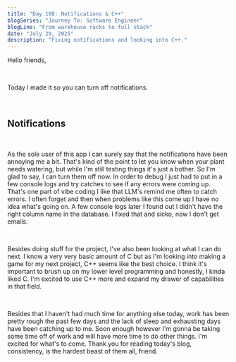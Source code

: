 ```yaml
---
title: "Day 108: Notifications & C++"
blogSeries: "Journey To: Software Engineer"
blogLine: "From warehouse racks to full stack"
date: "July 29, 2025"
description: "Fixing notifications and looking into C++."
---
```


Hello friends,

<br>

Today I made it so you can turn off notifications.

<br>

## Notifications

<br>

As the sole user of this app I can surely say that the notifications have been annoying me a bit. That's kind of the point to let you know when your plant needs watering, but while I'm still testing things it's just a bother. So I'm glad to say, I can turn them off now. In order to debug I just had to put in a few console logs and try catches to see if any errors were coming up. That's one part of vibe coding I like that LLM's remind me often to catch errors. I often forget and then when problems like this come up I have no idea what's going on. A few console logs later I found out I didn't have the right column name in the database. I fixed that and sicko, now I don't get emails.

<br>


Besides doing stuff for the project, I've also been looking at what I can do next. I know a very very basic amount of C but as I'm looking into making a game for my next project, C++ seems like the best choice. I think it's important to brush up on my lower level programming and honestly, I kinda liked C. I'm excited to use C++ more and expand my drawer of capabilities in that field.

<br>

Besides that I haven't had much time for anything else today, work has been pretty rough the past few days and the lack of sleep and exhausting days have been catching up to me. Soon enough however I'm gonna be taking some time off of work and will have more time to do other things. I'm excited for what's to come. Thank you for reading today's blog, consistency, is the hardest beast of them all, friend.